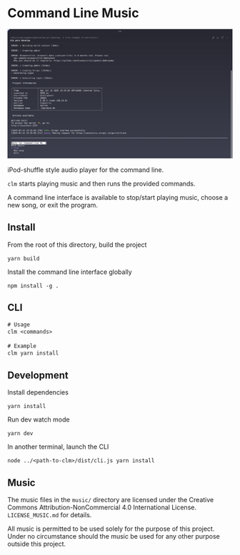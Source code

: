 # Command Line Music
![Command Line Music](README_image.png)

iPod-shuffle style audio player for the command line.

`clm` starts playing music and then runs the provided commands.

A command line interface is available to stop/start playing music, choose a new song, or exit the program.

## Install

From the root of this directory, build the project

```
yarn build
```

Install the command line interface globally

```
npm install -g .
```

## CLI

```
# Usage
clm <commands>

# Example
clm yarn install
```

## Development

Install dependencies

```
yarn install
```

Run dev watch mode

```
yarn dev
```

In another terminal, launch the CLI

```
node ../<path-to-clm>/dist/cli.js yarn install
```

## Music

The music files in the `music/` directory are licensed under the Creative Commons Attribution-NonCommercial 4.0 International License. `LICENSE_MUSIC.md` for details.

All music is permitted to be used solely for the purpose of this project. Under no circumstance should the music be used for any other purpose outside this project.
